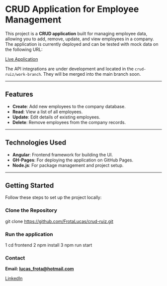 # CRUD Application for Employee Management

This project is a **CRUD application** built for managing employee data, allowing you to add, remove, update, and view employees in a company. The application is currently deployed and can be tested with mock data on the following URL:

[Live Application](https://frotalucas.github.io/crud-ruiz/)

The API integrations are under development and located in the `crud-ruiz/work-branch`. They will be merged into the main branch soon.

---

## Features

- **Create**: Add new employees to the company database.
- **Read**: View a list of all employees.
- **Update**: Edit details of existing employees.
- **Delete**: Remove employees from the company records.

---

## Technologies Used

- **Angular**: Frontend framework for building the UI.
- **GH-Pages**: For deploying the application on GitHub Pages.
- **Node.js**: For package management and project setup.

---

## Getting Started

Follow these steps to set up the project locally:

### Clone the Repository

git clone https://github.com/FrotaLucas/crud-ruiz.git

### Run the application

1 cd frontend
2 npm install
3 npm run start

### Contact

**Email: lucas_frota@hotmail.com**

[LinkedIn](https://www.linkedin.com/in/lucas-dias-frota-9020b2126/)

```

```
